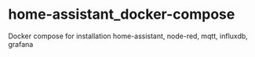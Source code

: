 # home-assistant_docker-compose
Docker compose for installation home-assistant, node-red, mqtt, influxdb, grafana
